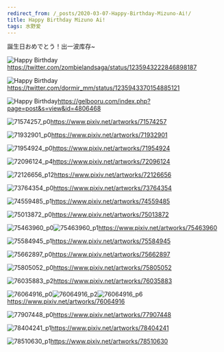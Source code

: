 ```yaml
---
redirect_from: /_posts/2020-03-07-Happy-Birthday-Mizuno-Ai!/
title: Happy Birthday Mizuno Ai!
tags: 水野爱
---
```


誕生日おめでとう！出一波库存~

![Happy Birthday](https://Mizuno-Ai.wu-kan.cn/other/happy%20birthday.jpg)<https://twitter.com/zombielandsaga/status/1235943222846898187>

![Happy Birthday](<https://Mizuno-Ai.wu-kan.cn/other/happy%20birthday%20(2).jpg>)<https://twitter.com/dormir_mm/status/1235943370154885121>

![Happy Birthday](https://Mizuno-Ai.wu-kan.cn/other/wedding%20dress.jpg)<https://gelbooru.com/index.php?page=post&s=view&id=4806468>

![71574257_p0](https://Mizuno-Ai.wu-kan.cn/pixiv/71574257_p0.jpg)<https://www.pixiv.net/artworks/71574257>

![71932901_p0](https://Mizuno-Ai.wu-kan.cn/pixiv/71932901_p0.png)<https://www.pixiv.net/artworks/71932901>

![71954924_p0](https://Mizuno-Ai.wu-kan.cn/pixiv/71954924_p0.png)<https://www.pixiv.net/artworks/71954924>

![72096124_p4](https://Mizuno-Ai.wu-kan.cn/pixiv/72096124_p4.jpg)<https://www.pixiv.net/artworks/72096124>

![72126656_p12](https://Mizuno-Ai.wu-kan.cn/pixiv/72126656_p12.jpg)<https://www.pixiv.net/artworks/72126656>

![73764354_p0](https://Mizuno-Ai.wu-kan.cn/pixiv/73764354_p0.png)<https://www.pixiv.net/artworks/73764354>

![74559485_p1](https://Mizuno-Ai.wu-kan.cn/pixiv/74559485_p1.png)<https://www.pixiv.net/artworks/74559485>

![75013872_p0](https://Mizuno-Ai.wu-kan.cn/pixiv/75013872_p0.png)<https://www.pixiv.net/artworks/75013872>

![75463960_p0](https://Mizuno-Ai.wu-kan.cn/pixiv/75463960_p0.jpg)![75463960_p1](https://Mizuno-Ai.wu-kan.cn/pixiv/75463960_p1.jpg)<https://www.pixiv.net/artworks/75463960>

![75584945_p1](https://Mizuno-Ai.wu-kan.cn/pixiv/75584945_p1.png)<https://www.pixiv.net/artworks/75584945>

![75662897_p0](https://Mizuno-Ai.wu-kan.cn/pixiv/75662897_p0.jpg)<https://www.pixiv.net/artworks/75662897>

![75805052_p0](https://Mizuno-Ai.wu-kan.cn/pixiv/75805052_p0.jpg)<https://www.pixiv.net/artworks/75805052>

![76035883_p2](https://Mizuno-Ai.wu-kan.cn/pixiv/76035883_p2.png)<https://www.pixiv.net/artworks/76035883>

![76064916_p0](https://Mizuno-Ai.wu-kan.cn/pixiv/76064916_p0.jpg)![76064916_p2](https://Mizuno-Ai.wu-kan.cn/pixiv/76064916_p2.jpg)![76064916_p6](https://Mizuno-Ai.wu-kan.cn/pixiv/76064916_p6.jpg)<https://www.pixiv.net/artworks/76064916>

![77907448_p0](https://Mizuno-Ai.wu-kan.cn/pixiv/77907448_p0.jpg)<https://www.pixiv.net/artworks/77907448>

![78404241_p1](https://Mizuno-Ai.wu-kan.cn/pixiv/78404241_p1.png)<https://www.pixiv.net/artworks/78404241>

![78510630_p1](https://Mizuno-Ai.wu-kan.cn/pixiv/78510630_p1.jpg)<https://www.pixiv.net/artworks/78510630>
